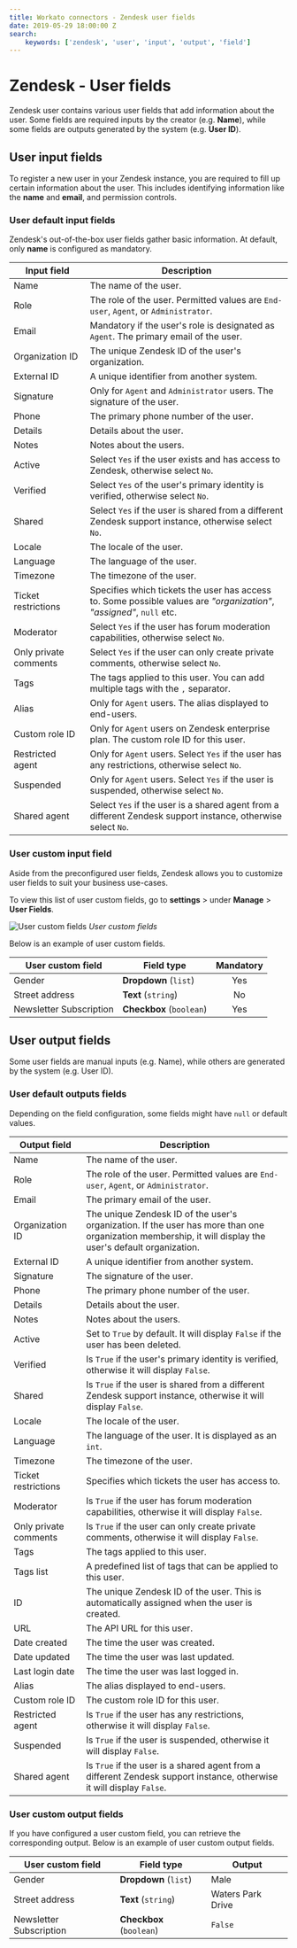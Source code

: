 ```yaml
---
title: Workato connectors - Zendesk user fields
date: 2019-05-29 18:00:00 Z
search:
    keywords: ['zendesk', 'user', 'input', 'output', 'field']
---
```


# Zendesk - User fields
Zendesk user contains various user fields that add information about the user. Some fields are required inputs by the creator (e.g. **Name**), while some fields are outputs generated by the system (e.g. **User ID**).

## User input fields
To register a new user in your Zendesk instance, you are required to fill up certain information about the user. This includes identifying information like the **name** and **email**, and permission controls.

### User default input fields
Zendesk's out-of-the-box user fields gather basic information. At default, only **name** is configured as mandatory.

| Input field  | Description                                               |
|--------------|-----------------------------------------------------------|
| Name         | The name of the user.                                     |
| Role         | The role of the user. Permitted values are `End-user`, `Agent`, or `Administrator`. |
| Email        | Mandatory if the user's role is designated as `Agent`. The primary email of the user. |
| Organization ID | The unique Zendesk ID of the user's organization.      |
| External ID  | A unique identifier from another system.                  |
| Signature    | Only for `Agent` and `Administrator` users. The signature of the user. |
| Phone        | The primary phone number of the user.                     |
| Details      | Details about the user.                                   |
| Notes        | Notes about the users.                                    |
| Active       | Select `Yes` if the user exists and has access to Zendesk, otherwise select `No`. |
| Verified     | Select `Yes` of the user's primary identity is verified, otherwise select `No`. |
| Shared       | Select `Yes` if the user is shared from a different Zendesk support instance, otherwise select `No`. |
| Locale       | The locale of the user.                                   |
| Language     | The language of the user.                                 |
| Timezone     | The timezone of the user.                                 |
| Ticket restrictions | Specifies which tickets the user has access to. Some possible values are *"organization"*, *"assigned"*, `null` etc. |
| Moderator    | Select `Yes` if the user has forum moderation capabilities, otherwise select `No`. |
| Only private comments | Select `Yes` if the user can only create private comments, otherwise select `No`. |
| Tags         | The tags applied to this user. You can add multiple tags with the `,` separator. |
| Alias        | Only for `Agent` users. The alias displayed to end-users. |
| Custom role ID | Only for `Agent` users on Zendesk enterprise plan. The custom role ID for this user. |
| Restricted agent | Only for `Agent` users. Select `Yes` if the user has any restrictions, otherwise select `No`. |
| Suspended    | Only for `Agent` users. Select `Yes` if the user is suspended, otherwise select `No`.
| Shared agent | Select `Yes` if the user is a shared agent from a different Zendesk support instance, otherwise select `No`. |

### User custom input field
Aside from the preconfigured user fields, Zendesk allows you to customize user fields to suit your business use-cases.

To view this list of user custom fields, go to **settings** > under **Manage** > **User Fields**.

![User custom fields](~@img/connectors/zendesk/user-fields.png)
*User custom fields*

Below is an example of user custom fields.

| User custom field       | Field type              | Mandatory |
|-------------------------|-------------------------|:---------:|
| Gender                  | **Dropdown** (`list`)    | Yes       |
| Street address          | **Text** (`string`)      | No        |
| Newsletter Subscription | **Checkbox** (`boolean`) | Yes       |

## User output fields
Some user fields are manual inputs (e.g. Name), while others are generated by the system (e.g. User ID).

### User default outputs fields
Depending on the field configuration, some fields might have `null` or default values.

| Output field | Description                                                 |
|--------------|-------------------------------------------------------------|
| Name         | The name of the user.                                       |
| Role         | The role of the user. Permitted values are `End-user`, `Agent`, or `Administrator`. |
| Email        | The primary email of the user.                              |
| Organization ID | The unique Zendesk ID of the user's organization. If the user has more than one organization membership, it will display the user's default organization. |
| External ID  | A unique identifier from another system.                    |
| Signature    | The signature of the user. |
| Phone        | The primary phone number of the user.                       |
| Details      | Details about the user.                                     |
| Notes        | Notes about the users.                                      |
| Active       | Set to `True` by default. It will display `False` if the user has been deleted. |
| Verified     | Is `True` if the user's primary identity is verified, otherwise it will display `False`. |
| Shared       | Is `True` if the user is shared from a different Zendesk support instance, otherwise it will display `False`. |
| Locale       | The locale of the user.                                     |
| Language     | The language of the user. It is displayed as an `int`.      |
| Timezone     | The timezone of the user.                                   |
| Ticket restrictions | Specifies which tickets the user has access to.      |
| Moderator    | Is `True` if the user has forum moderation capabilities, otherwise it will display `False`. |
| Only private comments | Is `True` if the user can only create private comments, otherwise it will display `False`. |
| Tags         | The tags applied to this user.                              |
| Tags list    | A predefined list of tags that can be applied to this user. |
| ID           | The unique Zendesk ID of the user. This is automatically assigned when the user is created. |
| URL          | The API URL for this user.                                  |
| Date created | The time the user was created.                              |
| Date updated | The time the user was last updated.                         |
| Last login date | The time the user was last logged in.                    |
| Alias        | The alias displayed to end-users.                           |
| Custom role ID | The custom role ID for this user.                         |
| Restricted agent | Is `True` if the user has any restrictions, otherwise it will display `False`. |
| Suspended    | Is `True` if the user is suspended, otherwise it will display `False`.
| Shared agent | Is `True` if the user is a shared agent from a different Zendesk support instance, otherwise it will display `False`. |

### User custom output fields
If you have configured a user custom field, you can retrieve the corresponding output. Below is an example of user custom output fields.

| User custom field       | Field type               | Output            |
|-------------------------|--------------------------|-------------------|
| Gender                  | **Dropdown** (`list`)    | Male              |
| Street address          | **Text** (`string`)      | Waters Park Drive |
| Newsletter Subscription | **Checkbox** (`boolean`) | `False`           |
